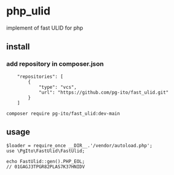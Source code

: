 # php_ulid
implement of fast ULID for php

## install


### add repository in composer.json

```
    "repositories": [
        {
            "type": "vcs",
            "url": "https://github.com/pg-ito/fast_ulid.git"
        }
    ]
```


```
composer require pg-ito/fast_ulid:dev-main
```



## usage

```
$loader = require_once __DIR__.'/vendor/autoload.php';
use \PgIto\FastUlid\FastUlid;

echo FastUlid::gen().PHP_EOL;
// 01GAGJ3TPGR82PLAS7K37HNIDV
```
